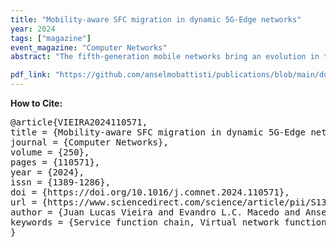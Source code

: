 ```yaml
---
title: "Mobility-aware SFC migration in dynamic 5G-Edge networks"
year: 2024
tags: ["magazine"]
event_magazine: "Computer Networks"
abstract: "The fifth-generation mobile networks bring an evolution in the development of novel classes of applications, increasing the demand for performance and flexibility to support new classes of services. Edge Computing and Network Function Virtualization are two key technologies that bring data processing closer to the user and allow the replacement of traditional hardware-based network functions with virtualized counterparts, which reduces costs and permits the provision of low-latency services. In this scenario, services are often implemented as a Service Function Chain (SFC), consisting of a set of ordered Virtual Network Functions (VNFs) that provide the required service functionality. During service execution, users can move from one location to another, which impacts service performance. An approach to reduce the impact of user mobility is to migrate services as users move to different places. However, the SFC migration problem imposes several challenges that require complex decision-making. VNFs should be migrated to nodes that have the necessary resources to execute the VNF instances. Also, the migration should be fast and effective, using as few resources as possible to reduce migration costs. In this paper, we propose a proactive and iterative SFC migration strategy to address the performance impact caused by user mobility. Our proposed solution anticipates the movement of users and estimates the impact of their mobility on service delay, proactively triggering service migrations when needed. The proposed algorithm decides which VNFs of the SFC should be migrated and which compute nodes will host the migrating VNFs, fulfilling service, resource, and migration constraints while maintaining a low migration overhead. Our algorithm also considers the dynamic nature of the edge environment in which other SFC placement and migrations might be occurring when an SFC is being migrated, which also introduces new challenges related to the availability and concurrency of resources required for migration."

pdf_link: "https://github.com/anselmobattisti/publications/blob/main/docs/2024/ComputerNetworks/article.pdf"
---
```


<strong>How to Cite:</strong>

<pre>
@article{VIEIRA2024110571,
title = {Mobility-aware SFC migration in dynamic 5G-Edge networks},
journal = {Computer Networks},
volume = {250},
pages = {110571},
year = {2024},
issn = {1389-1286},
doi = {https://doi.org/10.1016/j.comnet.2024.110571},
url = {https://www.sciencedirect.com/science/article/pii/S1389128624004031},
author = {Juan Lucas Vieira and Evandro L.C. Macedo and Anselmo L.E. Battisti and Julia Noce and Paulo F. Pires and Débora C. Muchaluat-Saade and Ana C.B. Oliveira and Flavia C. Delicato},
keywords = {Service function chain, Virtual network function, Migration, Edge computing, User mobility},
}
</pre>